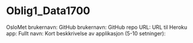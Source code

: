 # Oblig1_Data1700
OsloMet brukernavn:
GitHub brukernavn:
GitHub repo URL:
URL til Heroku app:
Fullt navn:
Kort beskkrivelse av applikasjon (5-10 setninger):
